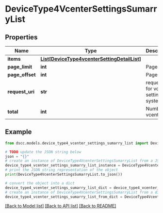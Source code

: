 # DeviceType4VcenterSettingsSumarryList


## Properties

Name | Type | Description | Notes
------------ | ------------- | ------------- | -------------
**items** | [**List[DeviceType4vcenterSettingDetailList]**](DeviceType4vcenterSettingDetailList.md) |  | [optional] 
**page_limit** | **int** | Page Limit | [optional] 
**page_offset** | **int** | Page Offset | [optional] 
**request_uri** | **str** | requestUri for vcenter settings per system | [optional] 
**total** | **int** | Number of vcenters. | [optional] 

## Example

```python
from dscc.models.device_type4_vcenter_settings_sumarry_list import DeviceType4VcenterSettingsSumarryList

# TODO update the JSON string below
json = "{}"
# create an instance of DeviceType4VcenterSettingsSumarryList from a JSON string
device_type4_vcenter_settings_sumarry_list_instance = DeviceType4VcenterSettingsSumarryList.from_json(json)
# print the JSON string representation of the object
print(DeviceType4VcenterSettingsSumarryList.to_json())

# convert the object into a dict
device_type4_vcenter_settings_sumarry_list_dict = device_type4_vcenter_settings_sumarry_list_instance.to_dict()
# create an instance of DeviceType4VcenterSettingsSumarryList from a dict
device_type4_vcenter_settings_sumarry_list_from_dict = DeviceType4VcenterSettingsSumarryList.from_dict(device_type4_vcenter_settings_sumarry_list_dict)
```
[[Back to Model list]](../README.md#documentation-for-models) [[Back to API list]](../README.md#documentation-for-api-endpoints) [[Back to README]](../README.md)


